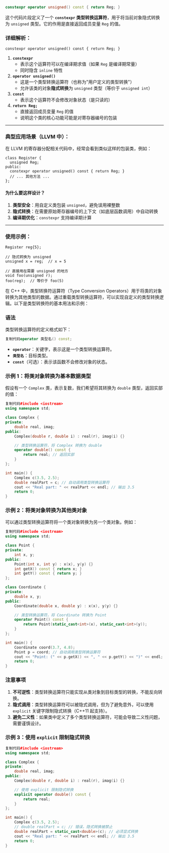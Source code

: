 ```cpp
constexpr operator unsigned() const { return Reg; } 
```

这个代码片段定义了一个 **`constexpr` 类型转换运算符**，用于将当前对象隐式转换为 `unsigned` 类型。它的作用是直接返回成员变量 `Reg` 的值。

### 详细解析：

```
constexpr operator unsigned() const { return Reg; }
```

1. **`constexpr`**
   - 表示这个运算符可以在编译期求值（如果 `Reg` 是编译期常量）
   - 同时隐含 `inline` 特性
2. **`operator unsigned()`**
   - 这是一个类型转换运算符（也称为"用户定义的类型转换"）
   - 允许该类的对象**隐式转换**为 `unsigned` 类型（等价于 `unsigned int`）
3. **`const`**
   - 表示这个运算符不会修改对象状态（是只读的）
4. **`return Reg;`**
   - 直接返回成员变量 `Reg` 的值
   - 说明这个类的核心功能可能是对寄存器编号的包装

------

### 典型应用场景（LLVM 中）：

在 LLVM 的寄存器分配相关代码中，经常会看到类似这样的包装类，例如：

```
class Register {
  unsigned Reg;
public:
  constexpr operator unsigned() const { return Reg; }
  // ... 其他方法 ...
};
```

#### 为什么要这样设计？

1. **类型安全**：用自定义类包装 `unsigned`，避免误用裸整数
2. **隐式转换**：在需要原始寄存器编号的上下文（如底层函数调用）中自动转换
3. **编译期优化**：`constexpr` 支持编译期计算

------

### 使用示例：

```
Register reg{5};

// 隐式转换为 unsigned
unsigned x = reg;  // x = 5

// 直接用在需要 unsigned 的地方
void foo(unsigned r);
foo(reg);  // 等价于 foo(5)
```



在 C++ 中，类型转换符运算符（Type Conversion Operators）用于将类的对象转换为其他类型的数据。通过重载类型转换运算符，可以实现自定义的类型转换逻辑。以下是类型转换符的基本用法和示例：

### 语法

类型转换运算符的定义格式如下：

```cpp
复制代码operator 类型名() const;
```

- **`operator`**：关键字，表示这是一个类型转换运算符。
- **`类型名`**：目标类型。
- **`const`**（可选）：表示该函数不会修改对象的状态。

### 示例 1：将类对象转换为基本数据类型

假设有一个 `Complex` 类，表示复数，我们希望将其转换为 `double` 类型，返回实部的值：

```cpp
复制代码#include <iostream>
using namespace std;

class Complex {
private:
    double real, imag;
public:
    Complex(double r, double i) : real(r), imag(i) {}

    // 类型转换运算符，将 Complex 转换为 double
    operator double() const {
        return real; // 返回实部
    }
};

int main() {
    Complex c(3.5, 2.5);
    double realPart = c; // 自动调用类型转换运算符
    cout << "Real part: " << realPart << endl; // 输出 3.5
    return 0;
}
```

### 示例 2：将类对象转换为其他类对象

可以通过类型转换运算符将一个类对象转换为另一个类对象。例如：

```cpp
复制代码#include <iostream>
using namespace std;

class Point {
private:
    int x, y;
public:
    Point(int x, int y) : x(x), y(y) {}
    int getX() const { return x; }
    int getY() const { return y; }
};

class Coordinate {
private:
    double x, y;
public:
    Coordinate(double x, double y) : x(x), y(y) {}

    // 类型转换运算符，将 Coordinate 转换为 Point
    operator Point() const {
        return Point(static_cast<int>(x), static_cast<int>(y));
    }
};

int main() {
    Coordinate coord(3.7, 4.8);
    Point p = coord; // 自动调用类型转换运算符
    cout << "Point: (" << p.getX() << ", " << p.getY() << ")" << endl; // 输出 (3, 4)
    return 0;
}
```

### 注意事项

1. **不可逆性**：类型转换运算符只能实现从类对象到目标类型的转换，不能反向转换。
2. **隐式调用**：类型转换运算符可以被隐式调用，但为了避免意外，可以使用 `explicit` 关键字限制隐式转换（C++11 起支持）。
3. **避免二义性**：如果类中定义了多个类型转换运算符，可能会导致二义性问题，需要谨慎设计。

### 示例 3：使用 `explicit` 限制隐式转换

```cpp
复制代码#include <iostream>
using namespace std;

class Complex {
private:
    double real, imag;
public:
    Complex(double r, double i) : real(r), imag(i) {}

    // 使用 explicit 限制隐式转换
    explicit operator double() const {
        return real;
    }
};

int main() {
    Complex c(3.5, 2.5);
    // double realPart = c; // 错误，隐式转换被禁止
    double realPart = static_cast<double>(c); // 必须显式转换
    cout << "Real part: " << realPart << endl; // 输出 3.5
    return 0;
}
```

